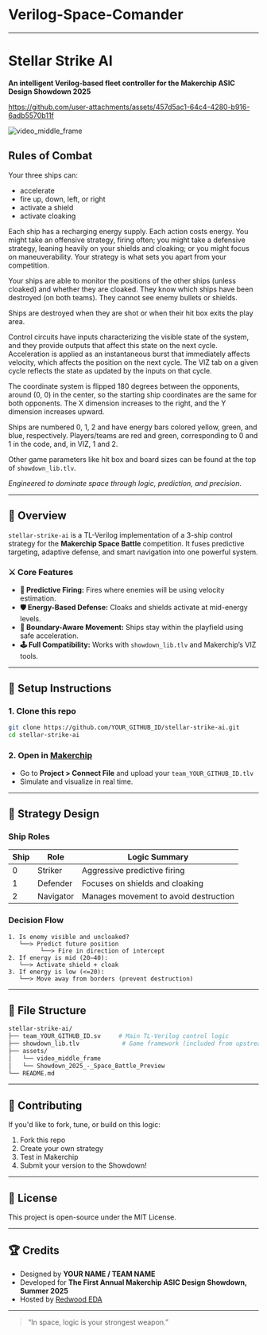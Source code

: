 # Verilog-Space-Comander
----------------------------------------------------

# Stellar Strike AI

**An intelligent Verilog-based fleet controller for the Makerchip ASIC Design Showdown 2025** 


https://github.com/user-attachments/assets/457d5ac1-64c4-4280-b916-6adb5570b11f

![video_middle_frame](https://github.com/user-attachments/assets/47c5ba39-1771-4ce1-959d-5ca4979da0e5)

## Rules of Combat

Your three ships can:

- accelerate
- fire up, down, left, or right
- activate a shield
- activate cloaking

Each ship has a recharging energy supply. Each action costs energy. You might take an offensive strategy, firing often; you might take a defensive strategy, leaning heavily on your shields and cloaking; or you might focus on maneuverability. Your strategy is what sets you apart from your competition.

Your ships are able to monitor the positions of the other ships (unless cloaked) and whether they are cloaked. They know which ships have been destroyed (on both teams). They cannot see enemy bullets or shields.

Ships are destroyed when they are shot or when their hit box exits the play area.

Control circuits have inputs characterizing the visible state of the system, and they provide outputs that affect this state on the next cycle. Acceleration is applied as an instantaneous burst that immediately affects velocity, which affects the position on the next cycle. The VIZ tab on a given cycle reflects the state as updated by the inputs on that cycle.

The coordinate system is flipped 180 degrees between the opponents, around (0, 0) in the center, so the starting ship coordinates are the same for both opponents. The X dimension increases to the right, and the Y dimension increases upward.

Ships are numbered 0, 1, 2 and have energy bars colored yellow, green, and blue, respectively. Players/teams are red and green, corresponding to 0 and 1 in the code, and, in VIZ, 1 and 2.

Other game parameters like hit box and board sizes can be found at the top of `showdown_lib.tlv`.

*Engineered to dominate space through logic, prediction, and precision.*

---

## 🚀 Overview
`stellar-strike-ai` is a TL-Verilog implementation of a 3-ship control strategy for the **Makerchip Space Battle** competition. It fuses predictive targeting, adaptive defense, and smart navigation into one powerful system.

### ⚔️ Core Features
- **🎯 Predictive Firing:** Fires where enemies will be using velocity estimation.
- **🛡️ Energy-Based Defense:** Cloaks and shields activate at mid-energy levels.
- **🧠 Boundary-Aware Movement:** Ships stay within the playfield using safe acceleration.
- **🕹️ Full Compatibility:** Works with `showdown_lib.tlv` and Makerchip’s VIZ tools.

---

## 🔧 Setup Instructions

### 1. Clone this repo
```bash
git clone https://github.com/YOUR_GITHUB_ID/stellar-strike-ai.git
cd stellar-strike-ai
```

### 2. Open in [Makerchip](https://makerchip.com/)
- Go to **Project > Connect File** and upload your `team_YOUR_GITHUB_ID.tlv`
- Simulate and visualize in real time.

---

## 🧠 Strategy Design

### Ship Roles
| Ship | Role         | Logic Summary                             |
|------|--------------|-------------------------------------------|
| 0    | Striker      | Aggressive predictive firing              |
| 1    | Defender     | Focuses on shields and cloaking           |
| 2    | Navigator    | Manages movement to avoid destruction     |

### Decision Flow
```
1. Is enemy visible and uncloaked?
   └──> Predict future position
         └──> Fire in direction of intercept
2. If energy is mid (20–40):
   └──> Activate shield + cloak
3. If energy is low (<=20):
   └──> Move away from borders (prevent destruction)
```

---

## 📂 File Structure
```bash
stellar-strike-ai/
├── team_YOUR_GITHUB_ID.sv     # Main TL-Verilog control logic
├── showdown_lib.tlv            # Game framework (included from upstream)
├── assets/
│   └── video_middle_frame      
│   └── Showdown_2025_-_Space_Battle_Preview
└── README.md
```

---

## 🤝 Contributing
If you'd like to fork, tune, or build on this logic:
1. Fork this repo
2. Create your own strategy
3. Test in Makerchip
4. Submit your version to the Showdown!

---

## 📜 License
This project is open-source under the MIT License.

---

## 🏆 Credits
- Designed by **YOUR NAME / TEAM NAME**
- Developed for **The First Annual Makerchip ASIC Design Showdown, Summer 2025**
- Hosted by [Redwood EDA](https://www.redwoodeda.com/)

---

> “In space, logic is your strongest weapon.”
